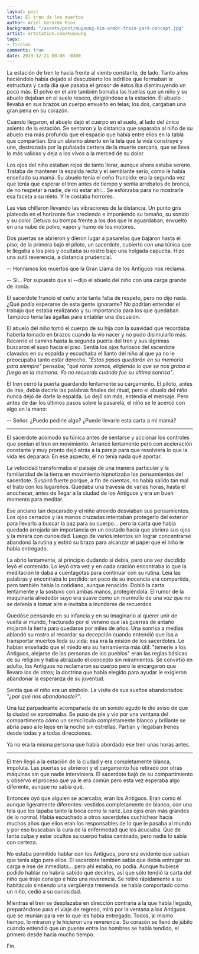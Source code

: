 ```yaml
---
layout: post
title: El tren de los muertos
author: Ariel Gerardo Ríos
background: "/assets/post/muyoung-kim-armor-train-yard-concept.jpg"
artist: artstation.com/muyoung
tags:
- ficción
comments: true
date: 2019-12-21 00:08 -0300
---
```

La estación de tren le hacía frente al viento constante, de lado. Tanto años
haciéndolo había dejado al descubierto los ladrillos que formaban la estructura
y cada día que pasaba el grosor de éstos iba disminuyendo un poco más. El polvo
en el aire también borraba las huellas que un niño y su abuelo dejaban en el
suelo reseco, dirigiéndose a la estación. El abuelo llevaba en sus brazos un
cuerpo envuelto en telas; los dos, cargaban una gran pena en su corazón.

Cuando llegaron, el abuelo dejó el cuerpo en el suelo, al lado del único
asiento de la estación. Se sentaron y la distancia que separaba al niño de su
abuelo era más profunda que el espacio que había entre ellos en la tabla que
compartían. Era un abismo abierto en la tela que la vida construye y une,
destrozada por la puñalada certera de la muerte cercana, que se lleva lo más
valioso y deja a los vivos a la merced de su dolor.

Los ojos del niño estaban rojos de tanto llorar, aunque ahora estaba sereno.
Trataba de mantener la espalda recta y el semblante serio, como le había
enseñado su mamá. Su abuelo tenía el ceño fruncido: era la segunda vez que
tenía que esperar el tren antes de tiempo y sentía arrebatos de bronca, de no
respetar a nadie, de no estar ahí... Se esforzaba para no mostrarle esa faceta
a su nieto. Y le costaba horrores.

Las vías chillaron llevando las vibraciones de la distancia. Un punto gris
plateado en el horizonte fue creciendo e imponiendo su tamaño, su sonido y su
color. Detuvo su trompa frente a los dos que le aguardaban, envuelto en una
nube de polvo, vapor y humo de los motores.

Dos puertas se abrieron y dieron lugar a pasarelas que bajaron hasta el piso;
de la primera bajó el piloto, un sacerdote, cubierto con una túnica que le
llegaba a los pies y ocultaba su rostro bajo una holgada capucha. Hizo una
sutil reverencia, a distancia prudencial.

-- Honramos los muertos que la Gran Llama de los Antiguos nos reclama.

-- Sí... Por supuesto que sí --dijo el abuelo del niño con una carga grande de
ironía.

El sacerdote frunció el ceño ante tanta falta de respeto, pero no dijo nada.
¿Qué podía esperarse de esta gente ignorante? No podrían entender el trabajo
que estaba realizando y su importancia para los que quedaban. Tampoco tenía las
agallas para entablar una discusión.

El abuelo del niño tomó el cuerpo de su hija con la suavidad que recordaba
haberla tomado en brazos cuando la vio nacer y no pudo disimularlo más.
Recorrió el camino hasta la segunda puerta del tren y sus lágrimas buscaron el
suyo hacia el piso. Sentía los ojos furiosos del sacerdote clavados en su
espalda y escuchaba el llanto del niño al que ya no le preocupaba tanto estar
derecho. *"Estos pasos quedarán en su memoria para siempre"* pensaba; *"qué
raros somos, eligiendo lo que se nos graba a fuego en la memoria. Yo no
recuerdo cuándo fue su última sonrisa"*.

El tren cerró la puerta guardando lentamente su cargamento. El piloto, antes de
irse, debía decirle las palabras finales del ritual, pero el abuelo del niño
nunca dejó de darle la espalda. Lo dejó sin más, entendía el mensaje. Pero
antes de dar los últimos pasos sobre la pasarela, el niño se le acercó con algo
en la mano:

-- Señor. ¿Puedo pedirle algo? ¿Puede llevarle esta carta a mi mamá?

-------------------------------------------------------------------------------

El sacerdote acomodó su túnica antes de sentarse y accionar los controles que
ponían el tren en movimiento. Arrancó lentamente pero con aceleración constante
y muy pronto dejó atrás a la pareja para que resolviera lo que la vida les
deparara. En ese aspecto, él no tenía nada qué aportar.

La velocidad transformaba el paisaje de una manera particular y la familiaridad
de la tierra en movimiento hipnotizaba los pensamientos del sacerdote. Suspiró
fuerte porque, a fin de cuentas, no había salido tan mal el trato con los
lugareños. Quedaba una travesía de varias horas, hasta el anochecer, antes de
llegar a la ciudad de los Antiguos y era un buen momento para meditar.

Ese anciano tan descarado y el niño atrevido desviaban sus pensamientos. Los
ojos cerrados y las manos cruzadas intentaban protegerlo del exterior para
llevarlo a buscar la paz para su cuerpo... pero la carta que había quedado
arrojada sin importancia en un costado hacía que abriera sus ojos y la mirara
con curiosidad. Luego de varios intentos sin lograr concentrarse abandonó la
rutina y estiró su brazo para alcanzar el papel que el niño le había entregado.

La abrió lentamente, al principio dudando si debía, pero una vez decidido leyó
el contenido. Lo leyó otra vez y en cada oración encontraba lo que la
meditación le daba a cuentagotas para continuar con su rutina. Leía las
palabras y encontraba lo perdido: un poco de su inocencia era compartida, pero
también había lo cotidiano, aunque renacido. Dobló la carta lentamente y la
sostuvo con ambas manos, protegiéndola. El rumor de la maquinaria alrededor
suyo era suave como un murmullo de una voz que no se detenía a tomar aire e
invitaba a inundarse de recuerdos.

Quedóse pensando en su infancia y en su imaginario al querer unir de vuelta al
mundo, fracturado por el veneno que las guerras de antaño mojaron la tierra
para quedarse por miles de años. Una sonrisa a medias ablandó su rostro al
recordar su decepción cuando entendió que iba a transportar muertos toda su
vida: esa era la misión de los sacerdotes. Le habían enseñado que el miedo era
su herramienta más útil: "temerle a los Antiguos, alejarse de las personas de
los pueblos" eran las reglas básicas de su religión y había abrazado el
concepto sin miramientos. Se convirtió en adulto, los Antiguos no reclamaron su
cuerpo pero le encargaron que llevara los de otros; la doctrina que había
elegido para ayudar le exigieron abandonar la esperanza de su juventud.

Sentía que el niño era un símbolo. La visita de sus sueños abandonados: *"¿por
qué nos abandonaste?"*.

Una luz parpadeante acompañada de un sonido agudo le dio aviso de que la ciudad
se aproximaba. Se puso de pie y vio por una ventana del compartimento cómo un
semicírculo completamente blanco y brillante se abría paso a lo lejos
en la noche sin estrellas. Partían y llegaban trenes desde todas y a todas
direcciones.

Ya no era la misma persona que había abordado ese tren unas horas antes.

-------------------------------------------------------------------------------

El tren llegó a la estación de la ciudad y era completamente blanca, impoluta.
Las puertas se abrieron y el cargamento fue retirado por otras máquinas sin que
nadie interviniera. El sacerdote bajó de su compartimiento y observó el proceso
que ya le era común pero esta vez esperaba algo diferente, aunque no sabía qué.

Entonces oyó que alguien se acercaba; eran los Antiguos. Eran como él aunque
ligeramente diferentes: vestidos completamente de blanco, con una tela que les
tapaba tanto la boca como la nariz. Los ojos eran más grandes de lo normal.
Había escuchado a otros sacerdotes cuchichear hacía muchos años que ellos eran
los responsables de lo que le pasaba al mundo y por eso buscaban la cura de la
enfermedad que los acuciaba. Que de tanta culpa y estar ocultos su cuerpo había
cambiado, pero nadie lo sabía con certeza.

No estaba permitido hablar con los Antiguos, pero era evidente que sabían que
tenía algo para ellos. El sacerdote también sabía que debía entregar su carga e
irse de inmediato... pero ahí estaba, no podía. Aunque hubiese podido hablar no
habría sabido qué decirles, así que sólo tendió la carta del niño que trajo
consigo e hizo una reverencia. Se retiró rápidamente a su habitáculo sintiendo
una vergüenza tremenda: se había comportado como un niño, cedió a su
curiosidad.

Mientras el tren se desplazaba en dirección contraria a la que había llegado,
preparándose para el viaje de regreso, miró por la ventana a los Antiguos que
se reunían para ver lo que les había entregado. Todos, al mismo tiempo, lo
miraron y le hicieron una reverencia. Su corazón se llenó de júbilo cuando
entendió que un puente entre los hombres se había tendido, el primero desde
hacía mucho tiempo.

Fin.
